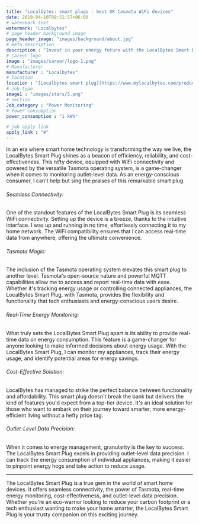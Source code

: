 ```yaml
---
title: "Localbytes: smart plugs - best UK tasmota WiFi devices"
date: 2019-04-10T09:51:57+06:00
# watermark text
watermark: "Localbytes"
# page header background image
page_header_image: "images/background/about.jpg"
# meta description
description : "Invest in your energy future with the LocalBytes Smart Plug today and experience the magic of real-time energy monitoring right at your fingertips! Your home, your data, you control."
# career logo
image : "images/career/logo-1.png"
# Manufacturer
manufacturer : "Localbytes"
# location
location : "[Localbytes smart plug](https://www.mylocalbytes.com/products/smart-plug-pm)"
# job type
image1 : "images/stars/5.png"
# section
Job_category : "Power Monitoring"
# Power consumption
power_consumption : "1 kWh"

# job apply link
apply_link : "#"
---
```



In an era where smart home technology is transforming the way we live, the LocalBytes Smart Plug shines as a beacon of efficiency, reliability, and cost-effectiveness. This nifty device, equipped with WiFi connectivity and powered by the versatile Tasmota operating system, is a game-changer when it comes to monitoring outlet-level data. As an energy-conscious consumer, I can't help but sing the praises of this remarkable smart plug.

###### Seamless Connectivity:
One of the standout features of the LocalBytes Smart Plug is its seamless WiFi connectivity. Setting up the device is a breeze, thanks to the intuitive interface. I was up and running in no time, effortlessly connecting it to my home network. The WiFi compatibility ensures that I can access real-time data from anywhere, offering the ultimate convenience.

###### Tasmota Magic:
The inclusion of the Tasmota operating system elevates this smart plug to another level. Tasmota's open-source nature and powerful MQTT capabilities allow me to access and report real-time data with ease. Whether it's tracking energy usage or controlling connected appliances, the LocalBytes Smart Plug, with Tasmota, provides the flexibility and functionality that tech enthusiasts and energy-conscious users desire.

###### Real-Time Energy Monitoring:
What truly sets the LocalBytes Smart Plug apart is its ability to provide real-time data on energy consumption. This feature is a game-changer for anyone looking to make informed decisions about energy usage. With the LocalBytes Smart Plug, I can monitor my appliances, track their energy usage, and identify potential areas for energy savings.

###### Cost-Effective Solution:
LocalBytes has managed to strike the perfect balance between functionality and affordability. This smart plug doesn't break the bank but delivers the kind of features you'd expect from a top-tier device. It's an ideal solution for those who want to embark on their journey toward smarter, more energy-efficient living without a hefty price tag.

###### Outlet-Level Data Precision:
When it comes to energy management, granularity is the key to success. The LocalBytes Smart Plug excels in providing outlet-level data precision. I can track the energy consumption of individual appliances, making it easier to pinpoint energy hogs and take action to reduce usage.

----
The LocalBytes Smart Plug is a true gem in the world of smart home devices. It offers seamless connectivity, the power of Tasmota, real-time energy monitoring, cost-effectiveness, and outlet-level data precision. Whether you're an eco-warrior looking to reduce your carbon footprint or a tech enthusiast wanting to make your home smarter, the LocalBytes Smart Plug is your trusty companion on this exciting journey.